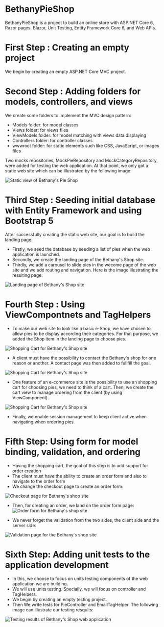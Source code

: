 # BethanyPieShop
BethanyPieShop is a project to build an online store with ASP.NET Core 6, Razor pages, Blazor, Unit Testing, Entity Framework Core 6, and Web APIs.

# First Step : Creating an empty project
We begin by creating an empty ASP.NET Core MVC project. 

# Second Step : Adding folders for models, controllers, and views
We create some folders to implement the MVC design pattern:
- Models folder: for model classes
- Views folder: for views files
- ViewModels folder: for model matching with views data displaying
- Controllers folder: for controller classes
- wwwroot folder: for static elements such like CSS, JavaScript, or images files

Two mocks repositories, MockPieRepository and MockCategoryRepository, were added for testing the web application. 
At that point, we only got a static web site which can be illustrated by the following image:

![Static view of Bethany's Pie Shop](BethanyPieShop/wwwroot/Images/Assets/staticviewofBethanysShop.png)

# Third Step : Seeding initial database with Entity Framework and using Bootstrap 5
After successfully creating the static web site, our goal is to build the landing page. 
- Firstly, we seed the database by seeding a list of pies when the web application is launched. 
- Secondly, we create the landing page of the Bethany's Shop site.
- Thirdly, we add a carousel to slide pies in the wecome page of the web site and we add routing and navigation. Here is the image illustrating the resulting page:

![Landing page of Bethany's Shop site](BethanyPieShop/wwwroot/Images/Assets/BethanysShopLandingPage.png)

# Fourth Step : Using ViewCompontnets and TagHelpers
- To make our web site to look like a basic e-Shop, we have chosen to allow pies to be display according their categories. For that purpose, we added the Shop item in the landing page to choose pies. 

![Shopping Cart for Bethany's Shop site](BethanyPieShop/wwwroot/Images/Assets/bethanycategory.png)

- A client must have the possibility to contact the Bethany's shop for one reason or another. A contact page was then added to fullfill the goal.

![Shopping Cart for Bethany's Shop site](BethanyPieShop/wwwroot/Images/Assets/bethanycontact.png)

- One feature of an e-commerce site is the possibility to use an shopping cart for choosing pies, we need to think of a cart. Then, we create the cart view to manage ordering from the client (by using ViewComponent).

![Shopping Cart for Bethany's Shop site](BethanyPieShop/wwwroot/Images/Assets/bethanyshoppingcart.png)

- Finally, we enable session management to keep client active when navigating when ordering pies.

# Fifth Step: Using form for model binding, validation, and ordering
- Having the shopping cart, the goal of this step is to add support for order creation 
- The client must have the ability to create an order form and also to navigate to the order form
- We change the checkout page to create an order form:

![Checkout page for Bethany's shop site](BethanyPieShop/wwwroot/Images/Assets/bethanyshoppingcartwithbutton.png)

- Then, for creating an order, we land on the order form page: 
![Order form for Bethany's shop site](BethanyPieShop/wwwroot/Images/Assets/bethanycheckoutform.png)

- We never forget the validation from the two sides, the client side and the server side:

![Validation page for the Bethany's shop site](BethanyPieShop/wwwroot/Images/Assets/bethanyformvalidation.png)

# Sixth Step: Adding unit tests to the application development
- In this, we choose to focus on units testing components of the web application we are building.
- We will use units testing. Specially, we will focus on controller and TagHelpers.
- We begin by creating an empty testing project.
- Then We write tests for PieController and EmailTagHelper. The following image can illustrate our testing resqults:

![Testing results of Bethany's Shop web application](BethanyPieShop/wwwroot/Images/Assets/bethanypieshoptests.png)




